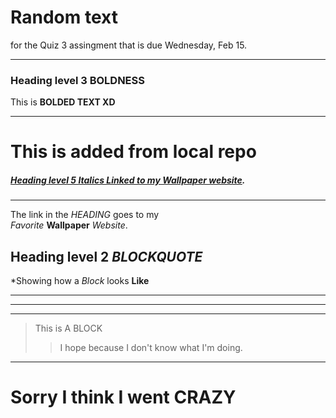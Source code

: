 # Random text

for the Quiz 3 assingment that is
due Wednesday, Feb 15.      
*****

### Heading level 3 BOLDNESS

This is **BOLDED TEXT XD**
*****

# This is added from local repo

##### [Heading level 5 Italics Linked to my Wallpaper website](https://hdqwalls.com/).
******
The link in the *HEADING* goes to my   
*Favorite* **Wallpaper** *Website*.

## Heading level 2 *BLOCKQUOTE*

*Showing how a *Block* looks **Like**
*****
*****
*****
>This is A BLOCK
>>I hope
>>because I don't know what I'm doing.
*****

# Sorry I think I went CRAZY

